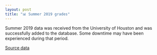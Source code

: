 ```yaml
---
layout: post
title: "📊 Summer 2019 grades"
---
```


Summer 2019 data was received from the University of Houston and was successfully added to the database. Some downtime may have been experienced during that period.

[Source data](https://github.com/cougargrades/FOIA-IR06046)
